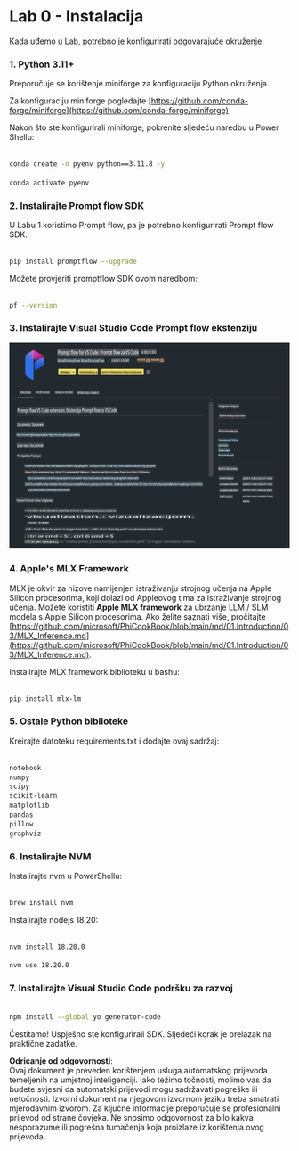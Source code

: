 # **Lab 0 - Instalacija**

Kada uđemo u Lab, potrebno je konfigurirati odgovarajuće okruženje:

### **1. Python 3.11+**

Preporučuje se korištenje miniforge za konfiguraciju Python okruženja.

Za konfiguraciju miniforge pogledajte [https://github.com/conda-forge/miniforge](https://github.com/conda-forge/miniforge)

Nakon što ste konfigurirali miniforge, pokrenite sljedeću naredbu u Power Shellu:

```bash

conda create -n pyenv python==3.11.8 -y

conda activate pyenv

```

### **2. Instalirajte Prompt flow SDK**

U Labu 1 koristimo Prompt flow, pa je potrebno konfigurirati Prompt flow SDK.

```bash

pip install promptflow --upgrade

```

Možete provjeriti promptflow SDK ovom naredbom:

```bash

pf --version

```

### **3. Instalirajte Visual Studio Code Prompt flow ekstenziju**

![pf](../../../../../../../../../translated_images/pf_ext.fa065f22e1ee3e67157662d8be5241f346ddd83744045e3406d92b570e8d8b36.hr.png)

### **4. Apple's MLX Framework**

MLX je okvir za nizove namijenjen istraživanju strojnog učenja na Apple Silicon procesorima, koji dolazi od Appleovog tima za istraživanje strojnog učenja. Možete koristiti **Apple MLX framework** za ubrzanje LLM / SLM modela s Apple Silicon procesorima. Ako želite saznati više, pročitajte [https://github.com/microsoft/PhiCookBook/blob/main/md/01.Introduction/03/MLX_Inference.md](https://github.com/microsoft/PhiCookBook/blob/main/md/01.Introduction/03/MLX_Inference.md).

Instalirajte MLX framework biblioteku u bashu:

```bash

pip install mlx-lm

```

### **5. Ostale Python biblioteke**

Kreirajte datoteku requirements.txt i dodajte ovaj sadržaj:

```txt

notebook
numpy 
scipy 
scikit-learn 
matplotlib 
pandas 
pillow 
graphviz

```

### **6. Instalirajte NVM**

Instalirajte nvm u PowerShellu:

```bash

brew install nvm

```

Instalirajte nodejs 18.20:

```bash

nvm install 18.20.0

nvm use 18.20.0

```

### **7. Instalirajte Visual Studio Code podršku za razvoj**

```bash

npm install --global yo generator-code

```

Čestitamo! Uspješno ste konfigurirali SDK. Sljedeći korak je prelazak na praktične zadatke.

**Odricanje od odgovornosti**:  
Ovaj dokument je preveden korištenjem usluga automatskog prijevoda temeljenih na umjetnoj inteligenciji. Iako težimo točnosti, molimo vas da budete svjesni da automatski prijevodi mogu sadržavati pogreške ili netočnosti. Izvorni dokument na njegovom izvornom jeziku treba smatrati mjerodavnim izvorom. Za ključne informacije preporučuje se profesionalni prijevod od strane čovjeka. Ne snosimo odgovornost za bilo kakva nesporazume ili pogrešna tumačenja koja proizlaze iz korištenja ovog prijevoda.
